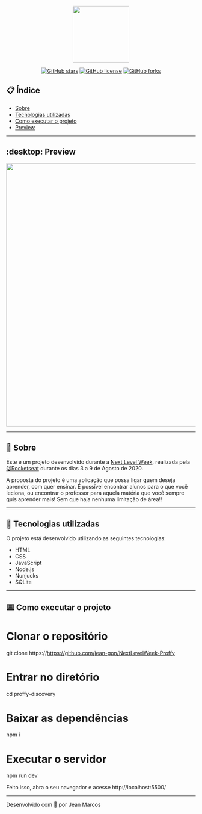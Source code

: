 <p align="center">
  <img src="https://ik.imagekit.io/capitao/Proffy/nlw2_6d7PvlHZ5.svg" width="150" >
</p>

<div align="center">

[![GitHub stars](https://img.shields.io/github/stars/jean-gon/NextLevelWeek-Proffy)](https://github.com/jean-gon/NextLevelWeek-Proffy/stargazers)<space> <space>[![GitHub license](https://img.shields.io/github/license/jean-gon/NextLevelWeek-Proffy)](https://github.com/jean-gon/NextLevelWeek-Proffy/blob/master/LICENSE
)<space> <space>[![GitHub forks](https://img.shields.io/github/forks/jean-gon/NextLevelWeek-Proffy)](https://github.com/jean-gon/NextLevelWeek-Proffy/network/members)

</div>

## :clipboard: Índice

- [Sobre](#-Sobre)
- [Tecnologias utilizadas](#-Tecnologias-utilizadas)
- [Como executar o projeto](#-Como-executar-o-projeto)
- [Preview](#-Preview)

---

## :desktop: Preview

<p align="center">
  <img src="https://ik.imagekit.io/capitao/Proffy/final_1596781937_urgAUoPC-.jpg" width="700" >
</p>

---

## :book: Sobre 

Este é um projeto desenvolvido durante a [Next Level Week](https://nextlevelweek.com/), realizada pela [@Rocketseat](https://github.com/Rocketseat) durante os dias 3 a 9 de Agosto de 2020.

A proposta do projeto é uma aplicação que possa ligar quem deseja aprender, com quer ensinar. É possível encontrar alunos para o que você leciona, ou encontrar o professor para aquela matéria que você sempre quis aprender mais! Sem que haja nenhuma limitação de área!! 

--- 

## :rocket: Tecnologias utilizadas

O projeto está desenvolvido utilizando as seguintes tecnologias:

- HTML
- CSS
- JavaScript
- Node.js 
- Nunjucks 
- SQLite 

---
## :keyboard: Como executar o projeto

# Clonar o repositório
git clone https://https://github.com/jean-gon/NextLevelWeek-Proffy

# Entrar no diretório
cd proffy-discovery

# Baixar as dependências
npm i

# Executar o servidor
npm run dev


Feito isso, abra o seu navegador e acesse http://localhost:5500/

---


Desenvolvido com :purple_heart: por Jean Marcos
